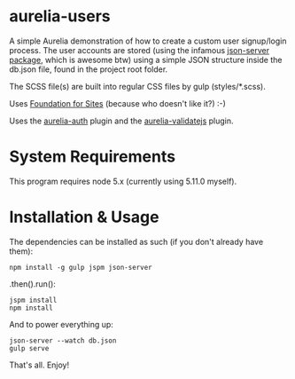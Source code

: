 # aurelia-users
A simple Aurelia demonstration of how to create a custom user signup/login process. The user accounts are stored (using the infamous [json-server package](https://github.com/typicode/json-server), which is awesome btw) using a simple JSON structure inside the db.json file, found in the project root folder.

The SCSS file(s) are built into regular CSS files by gulp (styles/*.scss).

Uses [Foundation for Sites](http://foundation.zurb.com/sites.html) (because who doesn't like it?) :-)

Uses the [aurelia-auth](https://github.com/paulvanbladel/aurelia-auth) plugin and the [aurelia-validatejs](https://github.com/aurelia/validatejs) plugin.

# System Requirements
This program requires node 5.x (currently using 5.11.0 myself).

# Installation & Usage
The dependencies can be installed as such (if you don't already have them):

```
npm install -g gulp jspm json-server
```

.then().run():

```
jspm install
npm install
```

And to power everything up:

```
json-server --watch db.json
gulp serve
```

That's all. Enjoy!
